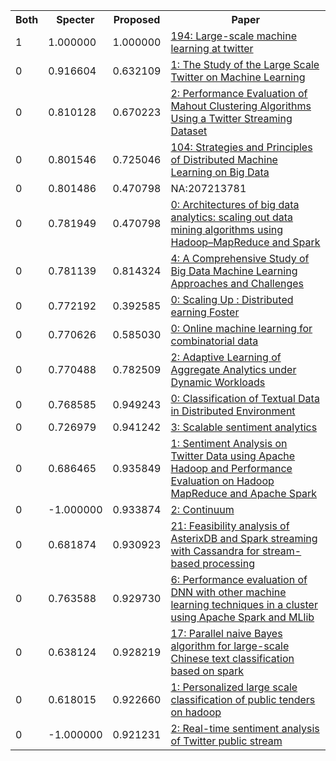 <html><table><tr>
<th>Both</th>
<th>Specter</th>
<th>Proposed</th>
<th>Paper</th>
</tr>
<tr>
<td>1</td>
<td>1.000000</td>
<td>1.000000</td>
<td><a href="https://www.semanticscholar.org/paper/9ead7583542e55c84bb9b90260ffde7a70c88e8d">194: Large-scale machine learning at twitter</a></td>
</tr>
<tr>
<td>0</td>
<td>0.916604</td>
<td>0.632109</td>
<td><a href="https://www.semanticscholar.org/paper/2f822106151cc606a038381cf8d8be2239bbe8a2">1: The Study of the Large Scale Twitter on Machine Learning</a></td>
</tr>
<tr>
<td>0</td>
<td>0.810128</td>
<td>0.670223</td>
<td><a href="https://www.semanticscholar.org/paper/4c638d6bc6a11fb412ff9bdb9d667c04d83dc884">2: Performance Evaluation of Mahout Clustering Algorithms Using a Twitter Streaming Dataset</a></td>
</tr>
<tr>
<td>0</td>
<td>0.801546</td>
<td>0.725046</td>
<td><a href="https://www.semanticscholar.org/paper/dc8bd1f2fd5662c97e3777a695e70ed52550dc86">104: Strategies and Principles of Distributed Machine Learning on Big Data</a></td>
</tr>
<tr>
<td>0</td>
<td>0.801486</td>
<td>0.470798</td>
<td>NA:207213781</td>
</tr>
<tr>
<td>0</td>
<td>0.781949</td>
<td>0.470798</td>
<td><a href="https://www.semanticscholar.org/paper/f895fd2b44227f864cb31a3e01d863a3c9eb0a50">0: Architectures of big data analytics: scaling out data mining algorithms using Hadoop–MapReduce and Spark</a></td>
</tr>
<tr>
<td>0</td>
<td>0.781139</td>
<td>0.814324</td>
<td><a href="https://www.semanticscholar.org/paper/cc85a418cf6f50d255e9fc86081560952bfe878d">4: A Comprehensive Study of Big Data Machine Learning Approaches and Challenges</a></td>
</tr>
<tr>
<td>0</td>
<td>0.772192</td>
<td>0.392585</td>
<td><a href="https://www.semanticscholar.org/paper/b1ab940c14eb506370b65d3084f5f72a8b55421c">0: Scaling Up : Distributed earning Foster</a></td>
</tr>
<tr>
<td>0</td>
<td>0.770626</td>
<td>0.585030</td>
<td><a href="https://www.semanticscholar.org/paper/4e011ae2d66a0a3780d4fcc1f29b7890f568e5ea">0: Online machine learning for combinatorial data</a></td>
</tr>
<tr>
<td>0</td>
<td>0.770488</td>
<td>0.782509</td>
<td><a href="https://www.semanticscholar.org/paper/3e866f353ae74dbef34a845a6ae800df85934088">2: Adaptive Learning of Aggregate Analytics under Dynamic Workloads</a></td>
</tr>
<tr>
<td>0</td>
<td>0.768585</td>
<td>0.949243</td>
<td><a href="https://www.semanticscholar.org/paper/ce7ef566a5d47fb1ca677a30b00d39b22ce5430f">0: Classification of Textual Data in Distributed Environment</a></td>
</tr>
<tr>
<td>0</td>
<td>0.726979</td>
<td>0.941242</td>
<td><a href="https://www.semanticscholar.org/paper/628939fc27be6428087420505cc471b6b9d85394">3: Scalable sentiment analytics</a></td>
</tr>
<tr>
<td>0</td>
<td>0.686465</td>
<td>0.935849</td>
<td><a href="https://www.semanticscholar.org/paper/b058f2ed3efd5607e1c4099f65042e9f1ac47704">1: Sentiment Analysis on Twitter Data using Apache Hadoop and Performance Evaluation on Hadoop MapReduce and Apache Spark</a></td>
</tr>
<tr>
<td>0</td>
<td>-1.000000</td>
<td>0.933874</td>
<td><a href="https://www.semanticscholar.org/paper/2aaba4421f8ec06f2ff2206d641a1a4a75bd03c0">2: Continuum</a></td>
</tr>
<tr>
<td>0</td>
<td>0.681874</td>
<td>0.930923</td>
<td><a href="https://www.semanticscholar.org/paper/5c7252720a7a35d761bd61cb1b87137a6a1e49c1">21: Feasibility analysis of AsterixDB and Spark streaming with Cassandra for stream-based processing</a></td>
</tr>
<tr>
<td>0</td>
<td>0.763588</td>
<td>0.929730</td>
<td><a href="https://www.semanticscholar.org/paper/96689f97edc05ece1ef450ea73c067def916b86d">6: Performance evaluation of DNN with other machine learning techniques in a cluster using Apache Spark and MLlib</a></td>
</tr>
<tr>
<td>0</td>
<td>0.638124</td>
<td>0.928219</td>
<td><a href="https://www.semanticscholar.org/paper/e056bf82763b592bf67b81a44a359378e3e7c4a6">17: Parallel naive Bayes algorithm for large-scale Chinese text classification based on spark</a></td>
</tr>
<tr>
<td>0</td>
<td>0.618015</td>
<td>0.922660</td>
<td><a href="https://www.semanticscholar.org/paper/bc1e1d3e995dbd229a5e7b7fc08c7f0278307baf">1: Personalized large scale classification of public tenders on hadoop</a></td>
</tr>
<tr>
<td>0</td>
<td>-1.000000</td>
<td>0.921231</td>
<td><a href="https://www.semanticscholar.org/paper/aa409ab77fd5b35cdf5a90cc36f1bd0d1a521518">2: Real-time sentiment analysis of Twitter public stream</a></td>
</tr>
</table></html>
